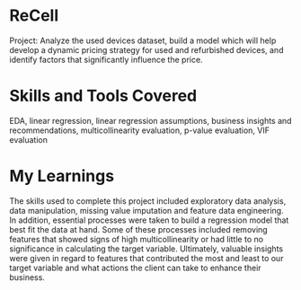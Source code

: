 # ReCell
Project: Analyze the used devices dataset, build a model which will help develop a dynamic pricing strategy for used and refurbished devices, and identify factors that significantly influence the price.

# Skills and Tools Covered
EDA, linear regression, linear regression assumptions, business insights and recommendations, multicollinearity evaluation, p-value evaluation, VIF evaluation

# My Learnings
The skills used to complete this project included exploratory data analysis, data manipulation, missing value imputation and feature data engineering. In addition, essential processes were taken to build a regression model that best fit the data at hand. Some of these processes included removing features that showed signs of high multicollinearity or had little to no significance in calculating the target variable. Ultimately, valuable insights were given in regard to features that contributed the most and least to our target variable and what actions the client can take to enhance their business.
